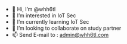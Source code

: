 - 👋 Hi, I’m @whh6tl
- 👀 I’m interested in IoT Sec
- 🌱 I’m currently learning IoT Sec
- 💞️ I’m looking to collaborate on study partner
- 📫 Send E-mail to : admin@whh6tl.com

<!---
whh6tl/whh6tl is a ✨ special ✨ repository because its `README.md` (this file) appears on your GitHub profile.
You can click the Preview link to take a look at your changes.
--->
